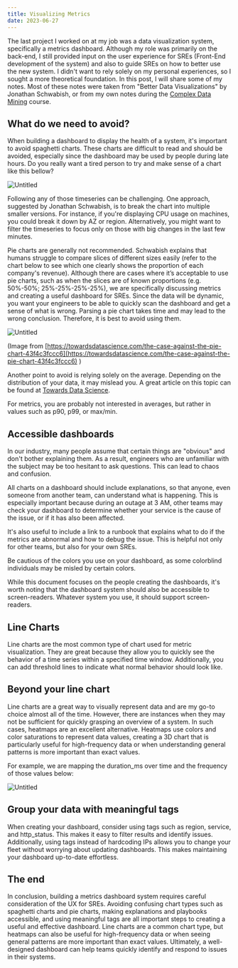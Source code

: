 ```yaml
---
title: Visualizing Metrics
date: 2023-06-27 
---
```


The last project I worked on at my job was a data visualization system, specifically a metrics dashboard. Although my role was primarily on the back-end, I still provided input on the user experience for SREs (Front-End development of the system) and also to guide SREs on how to better use the new system. I didn't want to rely solely on my personal experiences, so I sought a more theoretical foundation. In this post, I will share some of my notes. Most of these notes were taken from "Better Data Visualizations" by Jonathan Schwabish, or from my own notes during the [Complex Data Mining](https://ic.unicamp.br/en/~mdc/) course.

## What do we need to avoid?

When building a dashboard to display the health of a system, it's important to avoid spaghetti charts. These charts are difficult to read and should be avoided, especially since the dashboard may be used by people during late hours. Do you really want a tired person to try and make sense of a chart like this bellow?

![Untitled](/visualizing_metrics/Untitled.png)

Following any of those timeseries can be challenging. One approach, suggested by Jonathan Schwabish, is to break the chart into multiple smaller versions. For instance, if you're displaying CPU usage on machines, you could break it down by AZ or region. Alternatively, you might want to filter the timeseries to focus only on those with big changes in the last few minutes.

Pie charts are generally not recommended. Schwabish explains that humans struggle to compare slices of different sizes easily (refer to the chart below to see which one clearly shows the proportion of each company's revenue). Although there are cases where it’s acceptable to use pie charts, such as when the slices are of known proportions (e.g. 50%-50%; 25%-25%-25%-25%), we are specifically discussing metrics and creating a useful dashboard for SREs. Since the data will be dynamic, you want your engineers to be able to quickly scan the dashboard and get a sense of what is wrong. Parsing a pie chart takes time and may lead to the wrong conclusion. Therefore, it is best to avoid using them.

![Untitled](/visualizing_metrics/Untitled%201.png)

(Image from [https://towardsdatascience.com/the-case-against-the-pie-chart-43f4c3fccc6](https://towardsdatascience.com/the-case-against-the-pie-chart-43f4c3fccc6) )

Another point to avoid is relying solely on the average. Depending on the distribution of your data, it may mislead you. A great article on this topic can be found at [Towards Data Science](https://towardsdatascience.com/avoid-troubles-with-average-923012d1cd3e). 

For metrics, you are probably not interested in averages, but rather in values such as p90, p99, or max/min. 

## Accessible dashboards

In our industry, many people assume that certain things are "obvious" and don't bother explaining them. As a result, engineers who are unfamiliar with the subject may be too hesitant to ask questions. This can lead to chaos and confusion.

All charts on a dashboard should include explanations, so that anyone, even someone from another team, can understand what is happening. This is especially important because during an outage at 3 AM, other teams may check your dashboard to determine whether your service is the cause of the issue, or if it has also been affected.

It's also useful to include a link to a runbook that explains what to do if the metrics are abnormal and how to debug the issue. This is helpful not only for other teams, but also for your own SREs.

Be cautious of the colors you use on your dashboard, as some colorblind individuals may be misled by certain colors.

While this document focuses on the people creating the dashboards, it's worth noting that the dashboard system should also be accessible to screen-readers. Whatever system you use, it should support screen-readers.

## Line Charts

Line charts are the most common type of chart used for metric visualization. They are great because they allow you to quickly see the behavior of a time series within a specified time window. Additionally, you can add threshold lines to indicate what normal behavior should look like.

## Beyond your line chart

Line charts are a great way to visually represent data and are my go-to choice almost all of the time. However, there are instances when they may not be sufficient for quickly grasping an overview of a system. In such cases, heatmaps are an excellent alternative. Heatmaps use colors and color saturations to represent data values, creating a 3D chart that is particularly useful for high-frequency data or when understanding general patterns is more important than exact values.

For example, we are mapping the duration_ms over time and the frequency of those values below:

![Untitled](/visualizing_metrics/Untitled%202.png)

## Group your data with meaningful tags

When creating your dashboard, consider using tags such as region, service, and http_status. This makes it easy to filter results and identify issues. Additionally, using tags instead of hardcoding IPs allows you to change your fleet without worrying about updating dashboards. This makes maintaining your dashboard up-to-date effortless.

## The end

In conclusion, building a metrics dashboard system requires careful consideration of the UX for SREs. Avoiding confusing chart types such as spaghetti charts and pie charts, making explanations and playbooks accessible, and using meaningful tags are all important steps to creating a useful and effective dashboard. Line charts are a common chart type, but heatmaps can also be useful for high-frequency data or when seeing general patterns are more important than exact values. Ultimately, a well-designed dashboard can help teams quickly identify and respond to issues in their systems.